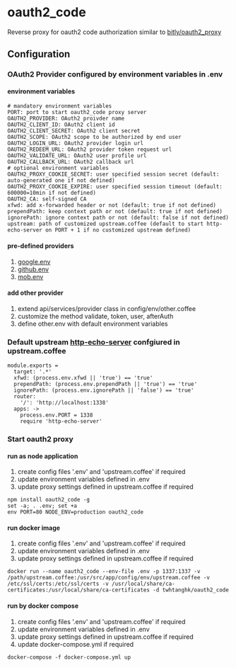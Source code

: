 # oauth2_code
Reverse proxy for oauth2 code authorization similar to [bitly/oauth2_proxy](https://github.com/bitly/oauth2_proxy)

## Configuration

### OAuth2 Provider configured by environment variables in .env
#### environment variables
```
# mandatory environment variables
PORT: port to start oauth2_code proxy server
OAUTH2_PROVIDER: OAuth2 proivder name
OAUTH2_CLIENT_ID: OAuth2 client id
OAUTH2_CLIENT_SECRET: OAuth2 client secret
OAUTH2_SCOPE: OAuth2 scope to be authorized by end user
OAUTH2_LOGIN_URL: OAuth2 provider login url
OAUTH2_REDEEM_URL: OAuth2 provider token request url
OAUTH2_VALIDATE_URL: OAuth2 user profile url
OAUTH2_CALLBACK_URL: OAuth2 callback url
# optional environment variables
OAUTH2_PROXY_COOKIE_SECRET: user specified session secret (default: auto-generated one if not defined)
OAUTH2_PROXY_COOKIE_EXPIRE: user specified session timeout (default: 600000=10min if not defined)
OAUTH2_CA: self-signed CA
xfwd: add x-forwarded header or not (default: true if not defined)
prependPath: keep context path or not (default: true if not defined)
ignorePath: ignore context path or not (default: false if not defined)
upstream: path of customized upstream.coffee (default to start http-echo-server on PORT + 1 if no customized upstream defined)
```

#### pre-defined providers
1. [google.env](https://github.com/twhtanghk/oauth2_code/blob/master/google.env)
2. [github.env](https://github.com/twhtanghk/oauth2_code/blob/master/github.env)
3. [mob.env](https://github.com/twhtanghk/oauth2_code/blob/master/mob.env)

#### add other provider
1. extend api/services/provider class in config/env/other.coffee
2. customize the method validate, token, user, afterAuth
3. define other.env with default environment variables

### Default upstream [http-echo-server](https://github.com/watson/http-echo-server) confgiured in upstream.coffee
```
module.exports =
  target: '.*'
  xfwd: (process.env.xfwd || 'true') == 'true'
  prependPath: (process.env.prependPath || 'true') == 'true'
  ignorePath: (process.env.ignorePath || 'false') == 'true'
  router:
    '/': 'http://localhost:1338'
  apps: ->
    process.env.PORT = 1338
    require 'http-echo-server'
```

### Start oauth2 proxy
#### run as node application
1. create config files '.env' and 'upstream.coffee' if required
2. update environment variables defined in .env
3. update proxy settings defined in upstream.coffee if required
```
npm install oauth2_code -g
set -a; . .env; set +a
env PORT=80 NODE_ENV=production oauth2_code
```

#### run docker image
1. create config files '.env' and 'upstream.coffee' if required
2. update environment variables defined in .env 
3. update proxy settings defined in upstream.coffee if required
```
docker run --name oauth2_code --env-file .env -p 1337:1337 -v /path/upstream.coffee:/usr/src/app/config/env/upstream.coffee -v /etc/ssl/certs:/etc/ssl/certs -v /usr/local/share/ca-certificates:/usr/local/share/ca-certificates -d twhtanghk/oauth2_code
```

#### run by docker compose
1. create config files '.env' and 'upstream.coffee' if required
2. update environment variables defined in .env 
3. update proxy settings defined in upstream.coffee if required
4. update docker-compose.yml if required
```
docker-compose -f docker-compose.yml up
```

